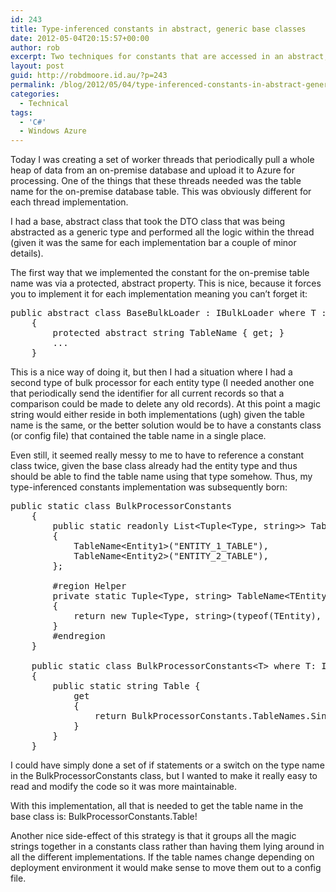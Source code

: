 ```yaml
---
id: 243
title: Type-inferenced constants in abstract, generic base classes
date: 2012-05-04T20:15:57+00:00
author: rob
excerpt: Two techniques for constants that are accessed in an abstract, generic base class that are dependent on the generic implementation type.
layout: post
guid: http://robdmoore.id.au/?p=243
permalink: /blog/2012/05/04/type-inferenced-constants-in-abstract-generic-base-classes/
categories:
  - Technical
tags:
  - 'C#'
  - Windows Azure
---
```

Today I was creating a set of worker threads that periodically pull a whole heap of data from an on-premise database and upload it to Azure for processing. One of the things that these threads needed was the table name for the on-premise database table. This was obviously different for each thread implementation.

I had a base, abstract class that took the DTO class that was being abstracted as a generic type and performed all the logic within the thread (given it was the same for each implementation bar a couple of minor details).

The first way that we implemented the constant for the on-premise table name was via a protected, abstract property. This is nice, because it forces you to implement it for each implementation meaning you can&#8217;t forget it:

<pre class="brush: csharp; title: ; notranslate" title="">public abstract class BaseBulkLoader : IBulkLoader where T : IBulkLoadedEntity
    {
        protected abstract string TableName { get; }
        ...
    }
</pre>

This is a nice way of doing it, but then I had a situation where I had a second type of bulk processor for each entity type (I needed another one that periodically send the identifier for all current records so that a comparison could be made to delete any old records). At this point a magic string would either reside in both implementations (ugh) given the table name is the same, or the better solution would be to have a constants class (or config file) that contained the table name in a single place.

Even still, it seemed really messy to me to have to reference a constant class twice, given the base class already had the entity type and thus should be able to find the table name using that type somehow. Thus, my type-inferenced constants implementation was subsequently born:

<pre class="brush: csharp; title: ; notranslate" title="">public static class BulkProcessorConstants
    {
        public static readonly List&lt;Tuple&lt;Type, string&gt;&gt; TableNames = new List&lt;Tuple&lt;Type, string&gt;&gt;
        {
            TableName&lt;Entity1&gt;("ENTITY_1_TABLE"),
            TableName&lt;Entity2&gt;("ENTITY_2_TABLE"),
        };

        #region Helper
        private static Tuple&lt;Type, string&gt; TableName&lt;TEntity&gt;(string s) where TEntity : IBulkLoadedEntity
        {
            return new Tuple&lt;Type, string&gt;(typeof(TEntity), s);
        }
        #endregion
    }

    public static class BulkProcessorConstants&lt;T&gt; where T: IBulkLoadedEntity
    {
        public static string Table {
            get
            {
                return BulkProcessorConstants.TableNames.Single(t =&gt; t.Item1 == typeof(T)).Item2;
            }
        }
    }
</pre>

I could have simply done a set of if statements or a switch on the type name in the BulkProcessorConstants<T> class, but I wanted to make it really easy to read and modify the code so it was more maintainable.

With this implementation, all that is needed to get the table name in the base class is: BulkProcessorConstants<T>.Table!

Another nice side-effect of this strategy is that it groups all the magic strings together in a constants class rather than having them lying around in all the different implementations. If the table names change depending on deployment environment it would make sense to move them out to a config file.